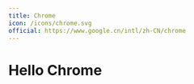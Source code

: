 ```yaml
---
title: Chrome
icon: /icons/chrome.svg
official: https://www.google.cn/intl/zh-CN/chrome
---
```


# Hello Chrome